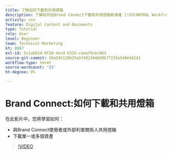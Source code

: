```yaml
---
title: 了解如何下載和共用燈箱
description: 了解如何在Brand Connect下載和共用燈箱和資產 [!UICONTROL Workfront DAM].
activity: use
feature: Digital Content and Documents
type: Tutorial
role: User
level: Beginner
team: Technical Marketing
kt: 8987
exl-id: 5c1ab624-9f20-4ec4-b335-ceeaf9cbc86d
source-git-commit: 58a545120b29a5f492344b89b77235e548e94241
workflow-type: tm+mt
source-wordcount: '53'
ht-degree: 0%

---
```


# Brand Connect:如何下載和共用燈箱

在此影片中，您將學習如何：

* 與Brand Connect使用者或外部利害關係人共用燈箱
* 下載單一或多個資產

>[!VIDEO](https://video.tv.adobe.com/v/335249/?quality=12)
